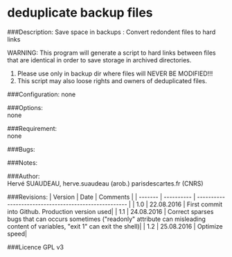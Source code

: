 deduplicate backup files
========================

###Description:
Save space in backups : Convert redondent files to hard links

WARNING: This program will generate a script to  hard links between files that are identical in order to save storage in archived directories.
1) Please use only in backup dir where files will NEVER BE MODIFIED!!!
2) This script may also loose rights and owners of deduplicated files.

###Configuration:
none

###Options:  
none

###Requirement:  
none

###Bugs:

###Notes:  

###Author:  
Hervé SUAUDEAU, herve.suaudeau (arob.) parisdescartes.fr (CNRS)

###Revisions:
| Version |    Date    | Comments                                              |
| ------- | ---------- | ----------------------------------------------------- |
| 1.0     | 22.08.2016 | First commit into Github. Production version used|
| 1.1     | 24.08.2016 | Correct sparses bugs that can occurs sometimes ("readonly" attribute can misleading content of variables, "exit 1" can exit the shell)|
| 1.2     | 25.08.2016 | Optimize speed|

###Licence
    GPL v3
